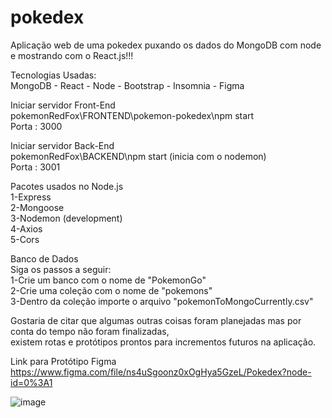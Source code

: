 # pokedex
Aplicação web de uma pokedex puxando os dados do MongoDB com node e mostrando com o React.js!!!

Tecnologias Usadas: <br/>
MongoDB - React - Node - Bootstrap - Insomnia - Figma

Iniciar servidor Front-End <br/>
pokemonRedFox\FRONTEND\pokemon-pokedex\npm start <br/>
Porta : 3000

Iniciar servidor Back-End <br/>
pokemonRedFox\BACKEND\npm start (inicia com o nodemon) <br/>
Porta : 3001 <br/>

Pacotes usados no Node.js <br/>
1-Express <br/>
2-Mongoose <br/>
3-Nodemon (development) <br/>
4-Axios <br/>
5-Cors <br/>

Banco de Dados<br/>
Siga os passos a seguir:<br/>
1-Crie um banco com o nome de "PokemonGo"<br/>
2-Crie uma coleção com o nome de "pokemons"<br/>
3-Dentro da coleção importe o arquivo "pokemonToMongoCurrently.csv"<br/>

Gostaria de citar que algumas outras coisas foram planejadas mas por conta do tempo não foram finalizadas,<br/> existem rotas e protótipos prontos para incrementos futuros na aplicação.<br/>

Link para Protótipo Figma
https://www.figma.com/file/ns4uSgoonz0xOgHya5GzeL/Pokedex?node-id=0%3A1 <br/> 

![image](https://user-images.githubusercontent.com/69440448/126917744-f6a8bf30-8a1e-4d34-92f0-8c2ffabc46e7.png)
